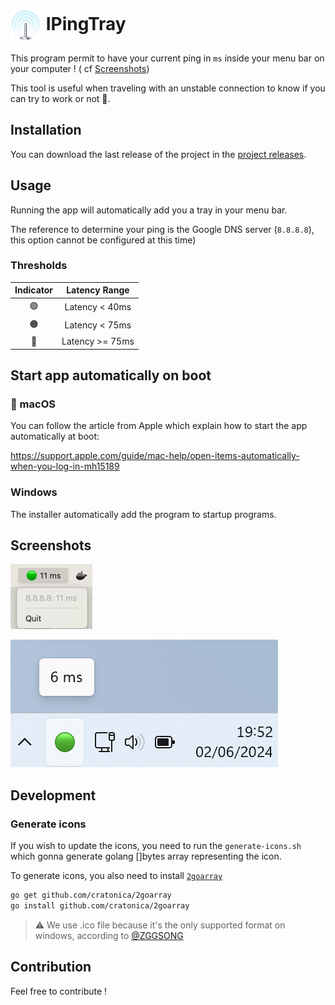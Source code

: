 <h1>
  <img src="/docs/icon.png" alt="Project Logo" width="50" style="vertical-align:middle;">
  IPingTray
</h1>

This program permit to have your current ping in `ms` inside your menu bar on your computer !
( cf [Screenshots](#screenshots))

This tool is useful when traveling with an unstable connection to know if you can try to work or not 🙂.

## Installation

You can download the last release of the project in the
[project releases](https://github.com/henri9813/iPingTray/releases).

## Usage

Running the app will automatically add you a tray in your menu bar.

The reference to determine your ping is the Google DNS server (`8.8.8.8`),
this option cannot be configured at this time)

### Thresholds

| Indicator |  Latency Range  |
|:---------:|:---------------:|
|     🟢     | Latency < 40ms  |
|     🟠     | Latency < 75ms  |
|     🔴     | Latency >= 75ms |

## Start app automatically on boot

###  macOS

You can follow the article from Apple which explain how to start the app automatically at boot:

<https://support.apple.com/guide/mac-help/open-items-automatically-when-you-log-in-mh15189>

### Windows

The installer automatically add the program to startup programs.

## Screenshots

![macOS screenshot](/docs/screenshot-macos.png)

![windows screenshot](/docs/screenshot-windows.png)

## Development

### Generate icons

If you wish to update the icons, you need to run the `generate-icons.sh` which gonna generate
golang []bytes array representing the icon.

To generate icons, you also need to install [`2goarray`](https://github.com/cratonica/2goarray)

```bash
go get github.com/cratonica/2goarray
go install github.com/cratonica/2goarray
```

> ⚠️ We use .ico file because it's the only supported format on windows, according to
> [@ZGGSONG](https://github.com/getlantern/systray/issues/154#issuecomment-1207607136)


## Contribution

Feel free to contribute !
